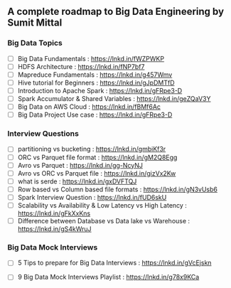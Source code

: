 <h2> A complete roadmap to Big Data Engineering by Sumit Mittal </h2>


<h3> Big Data Topics </h3>

- [ ] Big Data Fundamentals : https://lnkd.in/fWZPWKP
- [ ] HDFS Architecture : https://lnkd.in/fNP7bf7
- [ ] Mapreduce Fundamentals : https://lnkd.in/g457Wmv
- [ ] Hive tutorial for Beginners : https://lnkd.in/gJpDMTfD
- [ ] Introduction to Apache Spark : https://lnkd.in/gFRpe3-D
- [ ] Spark Accumulator & Shared Variables : https://lnkd.in/geZQaV3Y
- [ ] Big Data on AWS Cloud : https://lnkd.in/fBMf6Ac
- [ ] Big Data Project Use case : https://lnkd.in/gFRpe3-D

<h3> Interview Questions </h3>

- [ ] partitioning vs bucketing : https://lnkd.in/gmbiKf3r
- [ ] ORC vs Parquet file format : https://lnkd.in/gM2Q8Egg
- [ ] Avro vs Parquet : https://lnkd.in/gg-NcyNJ
- [ ] Avro vs ORC vs Parquet file : https://lnkd.in/gizVx2Kw
- [ ] what is serde : https://lnkd.in/gxDVFTQJ
- [ ] Row based vs Column based file formats : https://lnkd.in/gN3vUsb6
- [ ] Spark Interview Question : https://lnkd.in/fUD6skU
- [ ] Scalability vs Availability & Low Latency vs High Latency : https://lnkd.in/gFkXxKns
- [ ] Difference between Database vs Data lake vs Warehouse : https://lnkd.in/gS4kWruJ

<h3> Big Data Mock Interviews </h3>

- [ ] 5 Tips to prepare for Big Data Interviews : https://lnkd.in/gVcEjskn
- [ ] 9 Big Data Mock Interviews Playlist : https://lnkd.in/g78x9KCa

